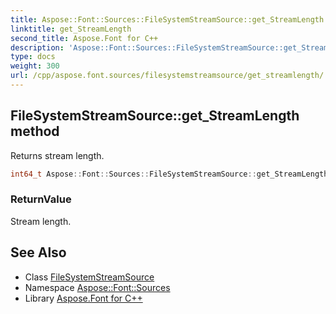 ```yaml
---
title: Aspose::Font::Sources::FileSystemStreamSource::get_StreamLength method
linktitle: get_StreamLength
second_title: Aspose.Font for C++
description: 'Aspose::Font::Sources::FileSystemStreamSource::get_StreamLength method. Returns stream length in C++.'
type: docs
weight: 300
url: /cpp/aspose.font.sources/filesystemstreamsource/get_streamlength/
---
```

## FileSystemStreamSource::get_StreamLength method


Returns stream length.

```cpp
int64_t Aspose::Font::Sources::FileSystemStreamSource::get_StreamLength() override
```


### ReturnValue

Stream length.

## See Also

* Class [FileSystemStreamSource](../)
* Namespace [Aspose::Font::Sources](../../)
* Library [Aspose.Font for C++](../../../)
